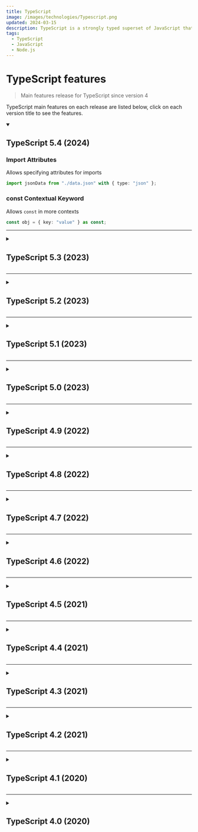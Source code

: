 ```yaml
---
title: TypeScript
image: /images/technologies/Typescript.png
updated: 2024-03-15
description: TypeScript is a strongly typed superset of JavaScript that compiles to plain JavaScript.
tags:
  - TypeScript
  - JavaScript
  - Node.js
---
```


# TypeScript features
> Main features release for TypeScript since version 4

TypeScript main features on each release are listed below, click on each version title to see the features.

<details open><summary><h2>TypeScript 5.4 (2024)</h2></summary>

### Import Attributes
Allows specifying attributes for imports
```ts
import jsonData from "./data.json" with { type: "json" };
```

### const Contextual Keyword
Allows `const` in more contexts
```ts
const obj = { key: "value" } as const;
```

</details>

---

<details><summary><h2>TypeScript 5.3 (2023)</h2></summary>

### Decoupled Type and Function Parameter Lists
Allows separating types and function parameters
```ts
function foo<T>(x: T) {}
```

### New decorators syntax
Updated decorator implementation
```ts
@sealed
class MyClass {}
```

</details>

---

<details><summary><h2>TypeScript 5.2 (2023)</h2></summary>

### Explicit Resource Management
Adds `using` for resource cleanup
```ts
using resource = new SomeResource();
```

</details>

---

<details><summary><h2>TypeScript 5.1 (2023)</h2></summary>

### Easier Implicit Returns for `void` Functions
No longer requires `return` for void functions
```ts
function logMessage(): void {
  console.log("Hello");
}
```

</details>

---

<details><summary><h2>TypeScript 5.0 (2023)</h2></summary>

### Enum Unions as Discriminants
Allows union types to be used in discriminated unions
```ts
type Shape = { kind: "circle", radius: number } | { kind: "square", side: number };
```

### New decorators
Standardized decorator support
```ts
@sealed
class MyClass {}
```

</details>

---

<details><summary><h2>TypeScript 4.9 (2022)</h2></summary>

### `satisfies` Operator
Ensures type compatibility without altering type inference
```ts
const palette = {
  primary: "#ff0000",
} satisfies Record<string, string>;
```

</details>

---

<details><summary><h2>TypeScript 4.8 (2022)</h2></summary>

### Improved Inference for Object Methods
Better inference for method assignments
```ts
const obj = {
  method() {
    return "Hello";
  },
};
```

</details>

---

<details><summary><h2>TypeScript 4.7 (2022)</h2></summary>

### ECMAScript Module Support in Node.js
Enables native ESM support
```ts
import { readFile } from "fs/promises";
```

</details>

---

<details><summary><h2>TypeScript 4.6 (2022)</h2></summary>

### Control Flow Analysis for Destructured Variables
Improves type narrowing for destructuring
```ts
function process(obj: { x?: number }) {
  if (obj.x) {
    const { x } = obj;
    console.log(x.toFixed());
  }
}
```

</details>

---

<details><summary><h2>TypeScript 4.5 (2021)</h2></summary>

### `Awaited` Utility Type
Extracts the resolved type from a promise
```ts
type Data = Awaited<Promise<string>>;
```

</details>

---

<details><summary><h2>TypeScript 4.4 (2021)</h2></summary>

### Exact Optional Property Types
Optional properties no longer allow `undefined` implicitly
```ts
interface User {
  name?: string;
}
```

</details>

---

<details><summary><h2>TypeScript 4.3 (2021)</h2></summary>

### Override Keyword
Enforces correct method overriding
```ts
class Base {
  greet(): void {}
}
class Derived extends Base {
  override greet(): void {}
}
```

</details>

---

<details><summary><h2>TypeScript 4.2 (2021)</h2></summary>

### Template Literal Type Improvements
Supports better type inference
```ts
type Color = "red" | `light${string}`;
```

</details>

---

<details><summary><h2>TypeScript 4.1 (2020)</h2></summary>

### Template Literal Types
Allows type-safe string manipulation
```ts
type Greeting = `Hello, ${string}!`;
```

</details>

---

<details><summary><h2>TypeScript 4.0 (2020)</h2></summary>

### Variadic Tuple Types
Supports tuple manipulation
```ts
type MyTuple = [string, ...number[]];
```

</details>
